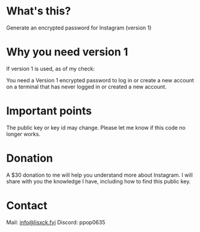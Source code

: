 # What's this?
Generate an encrypted password for Instagram (version 1)

# Why you need version 1
If version 1 is used, as of my check:

You need a Version 1 encrypted password to log in or create a new account on a terminal that has never logged in or created a new account.

# Important points
The public key or key id may change. Please let me know if this code no longer works.

# Donation
A $30 donation to me will help you understand more about Instagram. I will share with you the knowledge I have, including how to find this public key.

# Contact
Mail: info@lisxck.fyi
Discord: ppop0635
